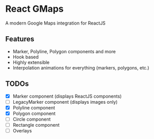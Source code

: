 # React GMaps

A modern Google Maps integration for ReactJS

## Features

- Marker, Polyline, Polygon components and more
- Hook based
- Highly extensible
- Interpolation animations for everything (markers, polygons, etc.)

## TODOs

- [x] Marker component (displays ReactJS components)
- [ ] LegacyMarker component (displays images only)
- [x] Polyline component
- [x] Polygon component
- [ ] Circle component
- [ ] Rectangle component
- [ ] Overlays

